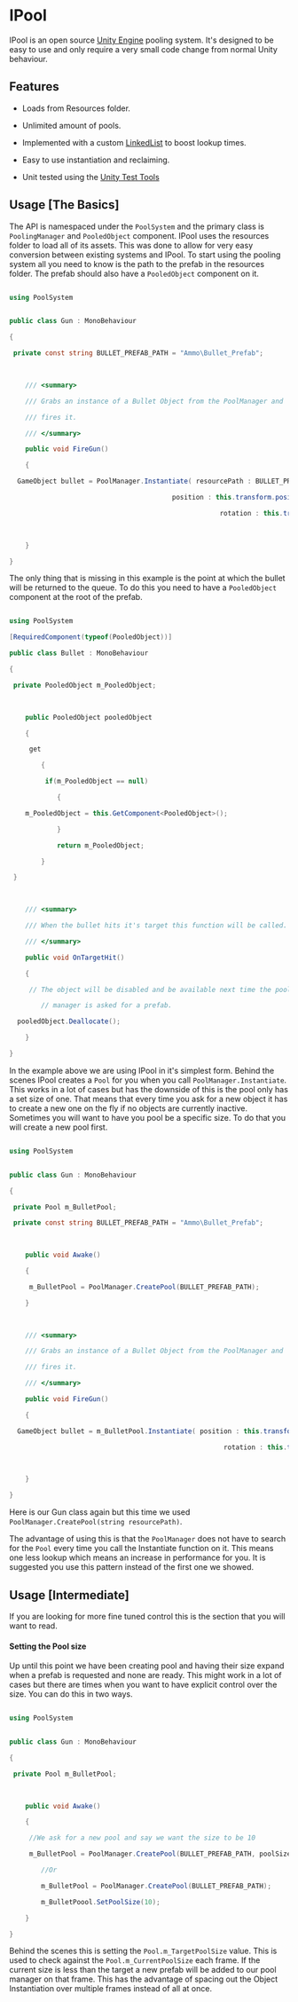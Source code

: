 # IPool


IPool is an open source [Unity Engine](http://unity3d.com/) pooling system. It's designed to be easy to use and only require a very small code change from normal Unity behaviour.



## Features

* Loads from Resources folder.

* Unlimited amount of pools.

* Implemented with a custom [LinkedList](https://en.wikipedia.org/wiki/Linked_list) to boost lookup times.

* Easy to use instantiation and reclaiming.

* Unit tested using the [Unity Test Tools](https://www.assetstore.unity3d.com/en/#!/content/13802)


## Usage [The Basics]

The API is namespaced under the `PoolSystem` and the primary class is `PoolingManager` and `PooledObject` component. IPool uses the resources folder to load all of its assets. This was done to allow for very easy conversion between existing systems and IPool. To start using the pooling system all you need to know is the path to the prefab in the resources folder. The prefab should also have a `PooledObject` component on it.


``` csharp

using PoolSystem


public class Gun : MonoBehaviour

{

 private const string BULLET_PREFAB_PATH = "Ammo\Bullet_Prefab";

    

    /// <summary>

    /// Grabs an instance of a Bullet Object from the PoolManager and

    /// fires it.

    /// </summary>

    public void FireGun()

    {

  GameObject bullet = PoolManager.Instantiate( resourcePath : BULLET_PREFAB_PATH,

                                         position : this.transform.position,

                                                     rotation : this.transform.rotation );

                                 

    }

}

```


The only thing that is missing in this example is the point at which the bullet will be returned to the queue. To do this you need to have a `PooledObject` component at the root of the prefab.


``` csharp

using PoolSystem

[RequiredComponent(typeof(PooledObject))]

public class Bullet : MonoBehaviour

{

 private PooledObject m_PooledObject;

    

    public PooledObject pooledObject

    {

     get

        {

         if(m_PooledObject == null)

            {

    m_PooledObject = this.GetComponent<PooledObject>();

            }

            return m_PooledObject;

        }

 }

    

    /// <summary>

    /// When the bullet hits it's target this function will be called. Thi

    /// </summary>

    public void OnTargetHit()

    {

     // The object will be disabled and be available next time the pool

        // manager is asked for a prefab.

  pooledObject.Deallocate();

    }

}

```


In the example above we are using IPool in it's simplest form. Behind the scenes IPool creates a `Pool` for you when you call `PoolManager.Instantiate`. This works in a lot of cases but has the downside of this is the pool only has a set size of one. That means that every time you ask for a new object it has to create a new one on the fly if no objects are currently inactive. Sometimes you will want to have you pool be a specific size. To do that you will create a new pool first.


```csharp

using PoolSystem


public class Gun : MonoBehaviour

{

 private Pool m_BulletPool;

 private const string BULLET_PREFAB_PATH = "Ammo\Bullet_Prefab";

    

    public void Awake()

    {

     m_BulletPool = PoolManager.CreatePool(BULLET_PREFAB_PATH);

    }

    

    /// <summary>

    /// Grabs an instance of a Bullet Object from the PoolManager and

    /// fires it.

    /// </summary>

    public void FireGun()

    {

  GameObject bullet = m_BulletPool.Instantiate( position : this.transform.position,

                                                      rotation : this.transform.rotation );

                                 

    }

}

```

Here is our Gun class again but this time we used `PoolManager.CreatePool(string resourcePath)`.

The advantage of using this is that the `PoolManager` does not have to search for the `Pool` every time you call the Instantiate function on it. This means one less lookup which means an increase in performance for you. It is suggested you use this pattern instead of the first one we showed.


## Usage [Intermediate]

If you are looking for more fine tuned control this is the section that you will want to read.


#### Setting the Pool size

Up until this point we have been creating pool and having their size expand when a prefab is requested and none are ready. This might work in a lot of cases but there are times when you want to have explicit control over the size. You can do this in two ways.


```csharp

using PoolSystem


public class Gun : MonoBehaviour

{

 private Pool m_BulletPool;

    

    public void Awake()

    {

     //We ask for a new pool and say we want the size to be 10

     m_BulletPool = PoolManager.CreatePool(BULLET_PREFAB_PATH, poolSize: 10);

        //Or

        m_BulletPool = PoolManager.CreatePool(BULLET_PREFAB_PATH);

        m_BulletPoool.SetPoolSize(10);

    }

}

```

Behind the scenes this is setting the `Pool.m_TargetPoolSize` value. This is used to check against the `Pool.m_CurrentPoolSize` each frame. If the current size is less than the target a new prefab will be added to our pool manager on that frame. This has the advantage of spacing out the Object Instantiation over multiple frames instead of all at once.



